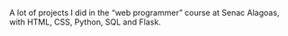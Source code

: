 A lot of projects I did in the “web programmer” course at Senac Alagoas, with HTML, CSS, Python, SQL and Flask.

